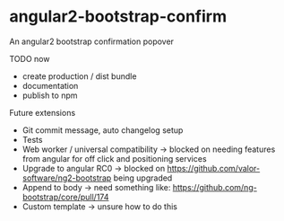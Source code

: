 # angular2-bootstrap-confirm
An angular2 bootstrap confirmation popover

TODO now
* create production / dist bundle
* documentation
* publish to npm

Future extensions
* Git commit message, auto changelog setup
* Tests
* Web worker / universal compatibility -> blocked on needing features from angular for off click and positioning services
* Upgrade to angular RC0 -> blocked on https://github.com/valor-software/ng2-bootstrap being upgraded
* Append to body -> need something like: https://github.com/ng-bootstrap/core/pull/174
* Custom template -> unsure how to do this